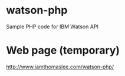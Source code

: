 # watson-php
Sample PHP code for IBM Watson API

# Web page (temporary)
http://www.iamthomaslee.com/watson-php/
